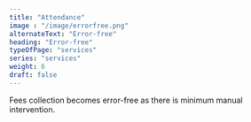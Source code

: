 ```yaml
---
title: "Attendance"
image : "/image/errorfree.png"
alternateText: "Error-free"
heading: "Error-free"
typeOfPage: "services"
series: "services"
weight: 6
draft: false
---
```


<p>Fees collection becomes error-free as there is minimum manual intervention.</p>
